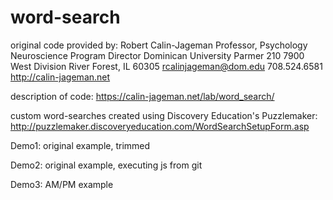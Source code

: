 # word-search

original code provided by:
  Robert Calin-Jageman
  Professor, Psychology
  Neuroscience Program Director
  Dominican University
  Parmer 210
  7900 West Division
  River Forest, IL 60305
  rcalinjageman@dom.edu
  708.524.6581
  http://calin-jageman.net

description of code: https://calin-jageman.net/lab/word_search/

custom word-searches created using Discovery Education's Puzzlemaker: http://puzzlemaker.discoveryeducation.com/WordSearchSetupForm.asp

Demo1: original example, trimmed

Demo2: original example, executing js from git

Demo3: AM/PM example

